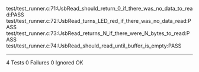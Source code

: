 test/test_runner.c:71:UsbRead_should_return_0_if_there_was_no_data_to_read:PASS
test/test_runner.c:72:UsbRead_turns_LED_red_if_there_was_no_data_read:PASS
test/test_runner.c:73:UsbRead_returns_N_if_there_were_N_bytes_to_read:PASS
test/test_runner.c:74:UsbRead_should_read_until_buffer_is_empty:PASS

-----------------------
4 Tests 0 Failures 0 Ignored 
OK
